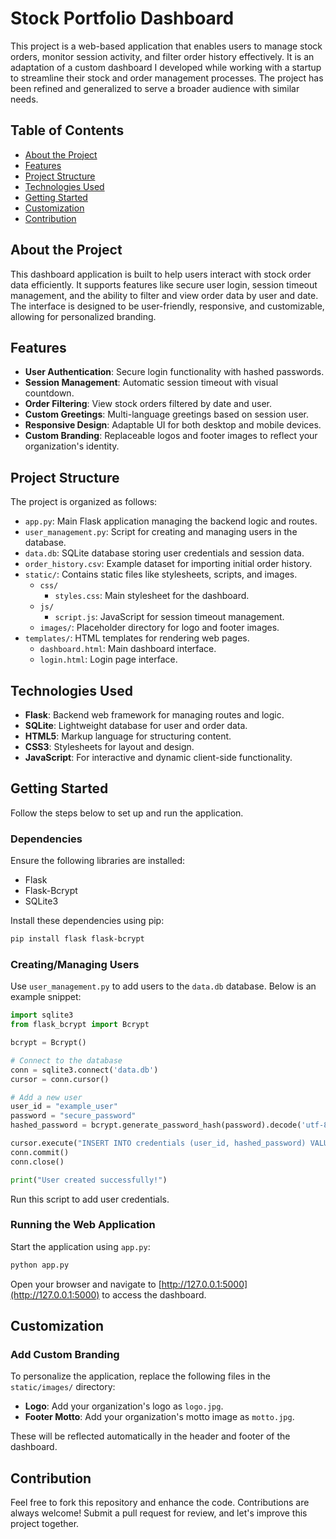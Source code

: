 # Stock Portfolio Dashboard

This project is a web-based application that enables users to manage stock orders, monitor session activity, and filter order history effectively. It is an adaptation of a custom dashboard I developed while working with a startup to streamline their stock and order management processes. The project has been refined and generalized to serve a broader audience with similar needs.

## Table of Contents

- [About the Project](#about-the-project)
- [Features](#features)
- [Project Structure](#project-structure)
- [Technologies Used](#technologies-used)
- [Getting Started](#getting-started)
- [Customization](#customization)
- [Contribution](#contribution)

## About the Project

This dashboard application is built to help users interact with stock order data efficiently. It supports features like secure user login, session timeout management, and the ability to filter and view order data by user and date. The interface is designed to be user-friendly, responsive, and customizable, allowing for personalized branding.

## Features

- **User Authentication**: Secure login functionality with hashed passwords.
- **Session Management**: Automatic session timeout with visual countdown.
- **Order Filtering**: View stock orders filtered by date and user.
- **Custom Greetings**: Multi-language greetings based on session user.
- **Responsive Design**: Adaptable UI for both desktop and mobile devices.
- **Custom Branding**: Replaceable logos and footer images to reflect your organization's identity.

## Project Structure

The project is organized as follows:

- `app.py`: Main Flask application managing the backend logic and routes.
- `user_management.py`: Script for creating and managing users in the database.
- `data.db`: SQLite database storing user credentials and session data.
- `order_history.csv`: Example dataset for importing initial order history.
- `static/`: Contains static files like stylesheets, scripts, and images.
  - `css/`
    - `styles.css`: Main stylesheet for the dashboard.
  - `js/`
    - `script.js`: JavaScript for session timeout management.
  - `images/`: Placeholder directory for logo and footer images.
- `templates/`: HTML templates for rendering web pages.
  - `dashboard.html`: Main dashboard interface.
  - `login.html`: Login page interface.

## Technologies Used

- **Flask**: Backend web framework for managing routes and logic.
- **SQLite**: Lightweight database for user and order data.
- **HTML5**: Markup language for structuring content.
- **CSS3**: Stylesheets for layout and design.
- **JavaScript**: For interactive and dynamic client-side functionality.

## Getting Started

Follow the steps below to set up and run the application.

### Dependencies

Ensure the following libraries are installed:

- Flask
- Flask-Bcrypt
- SQLite3

Install these dependencies using pip:

```bash
pip install flask flask-bcrypt
```

### Creating/Managing Users

Use `user_management.py` to add users to the `data.db` database. Below is an example snippet:

```python
import sqlite3
from flask_bcrypt import Bcrypt

bcrypt = Bcrypt()

# Connect to the database
conn = sqlite3.connect('data.db')
cursor = conn.cursor()

# Add a new user
user_id = "example_user"
password = "secure_password"
hashed_password = bcrypt.generate_password_hash(password).decode('utf-8')

cursor.execute("INSERT INTO credentials (user_id, hashed_password) VALUES (?, ?)", (user_id, hashed_password))
conn.commit()
conn.close()

print("User created successfully!")
```

Run this script to add user credentials.

### Running the Web Application

Start the application using `app.py`:

```bash
python app.py
```

Open your browser and navigate to [http://127.0.0.1:5000](http://127.0.0.1:5000) to access the dashboard.

## Customization

### Add Custom Branding

To personalize the application, replace the following files in the `static/images/` directory:

- **Logo**: Add your organization's logo as `logo.jpg`.
- **Footer Motto**: Add your organization's motto image as `motto.jpg`.

These will be reflected automatically in the header and footer of the dashboard.

## Contribution

Feel free to fork this repository and enhance the code. Contributions are always welcome! Submit a pull request for review, and let's improve this project together.
